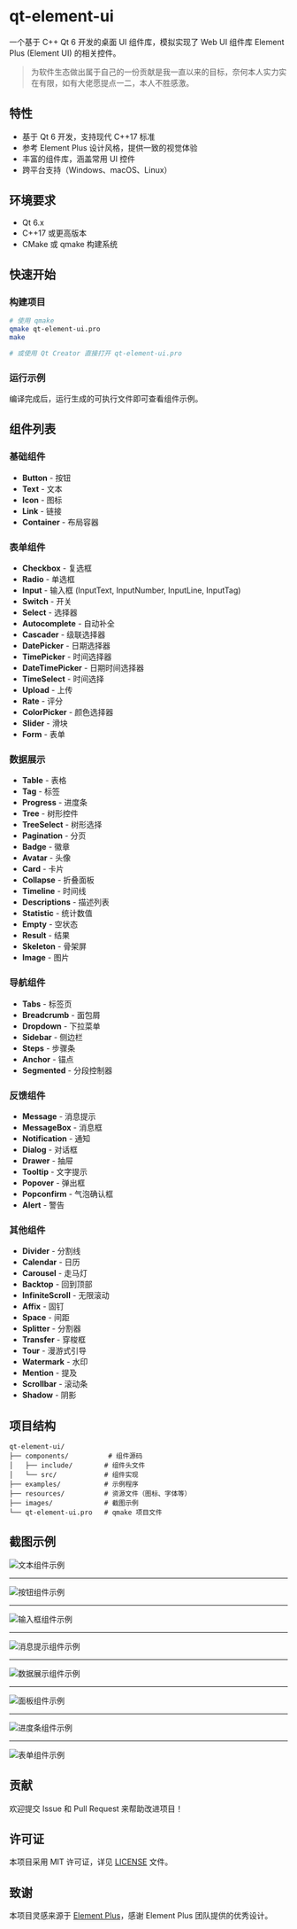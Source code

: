 # qt-element-ui

一个基于 C++ Qt 6 开发的桌面 UI 组件库，模拟实现了 Web UI 组件库 Element Plus (Element UI) 的相关控件。

> 为软件生态做出属于自己的一份贡献是我一直以来的目标，奈何本人实力实在有限，如有大佬愿提点一二，本人不胜感激。

## 特性

- 基于 Qt 6 开发，支持现代 C++17 标准
- 参考 Element Plus 设计风格，提供一致的视觉体验
- 丰富的组件库，涵盖常用 UI 控件
- 跨平台支持（Windows、macOS、Linux）

## 环境要求

- Qt 6.x
- C++17 或更高版本
- CMake 或 qmake 构建系统

## 快速开始

### 构建项目

```bash
# 使用 qmake
qmake qt-element-ui.pro
make

# 或使用 Qt Creator 直接打开 qt-element-ui.pro
```

### 运行示例

编译完成后，运行生成的可执行文件即可查看组件示例。

## 组件列表

### 基础组件
- **Button** - 按钮
- **Text** - 文本
- **Icon** - 图标
- **Link** - 链接
- **Container** - 布局容器

### 表单组件
- **Checkbox** - 复选框
- **Radio** - 单选框
- **Input** - 输入框 (InputText, InputNumber, InputLine, InputTag)
- **Switch** - 开关
- **Select** - 选择器
- **Autocomplete** - 自动补全
- **Cascader** - 级联选择器
- **DatePicker** - 日期选择器
- **TimePicker** - 时间选择器
- **DateTimePicker** - 日期时间选择器
- **TimeSelect** - 时间选择
- **Upload** - 上传
- **Rate** - 评分
- **ColorPicker** - 颜色选择器
- **Slider** - 滑块
- **Form** - 表单

### 数据展示
- **Table** - 表格
- **Tag** - 标签
- **Progress** - 进度条
- **Tree** - 树形控件
- **TreeSelect** - 树形选择
- **Pagination** - 分页
- **Badge** - 徽章
- **Avatar** - 头像
- **Card** - 卡片
- **Collapse** - 折叠面板
- **Timeline** - 时间线
- **Descriptions** - 描述列表
- **Statistic** - 统计数值
- **Empty** - 空状态
- **Result** - 结果
- **Skeleton** - 骨架屏
- **Image** - 图片

### 导航组件
- **Tabs** - 标签页
- **Breadcrumb** - 面包屑
- **Dropdown** - 下拉菜单
- **Sidebar** - 侧边栏
- **Steps** - 步骤条
- **Anchor** - 锚点
- **Segmented** - 分段控制器

### 反馈组件
- **Message** - 消息提示
- **MessageBox** - 消息框
- **Notification** - 通知
- **Dialog** - 对话框
- **Drawer** - 抽屉
- **Tooltip** - 文字提示
- **Popover** - 弹出框
- **Popconfirm** - 气泡确认框
- **Alert** - 警告

### 其他组件
- **Divider** - 分割线
- **Calendar** - 日历
- **Carousel** - 走马灯
- **Backtop** - 回到顶部
- **InfiniteScroll** - 无限滚动
- **Affix** - 固钉
- **Space** - 间距
- **Splitter** - 分割器
- **Transfer** - 穿梭框
- **Tour** - 漫游式引导
- **Watermark** - 水印
- **Mention** - 提及
- **Scrollbar** - 滚动条
- **Shadow** - 阴影

## 项目结构

```
qt-element-ui/
├── components/          # 组件源码
│   ├── include/        # 组件头文件
│   └── src/            # 组件实现
├── examples/           # 示例程序
├── resources/          # 资源文件（图标、字体等）
├── images/             # 截图示例
└── qt-element-ui.pro   # qmake 项目文件
```

## 截图示例

<img src="./images/text-example.png" alt="文本组件示例" />

---

<img src="./images/button-example.png" alt="按钮组件示例" />

---

<img src="./images/input-example.png" alt="输入框组件示例" />

---

<img src="./images/message-example.png" alt="消息提示组件示例" />

---

<img src="./images/data-example.png" alt="数据展示组件示例" />

---

<img src="./images/panel-example.png" alt="面板组件示例" />

---

<img src="./images/progress-example.png" alt="进度条组件示例" />

---

<img src="./images/form-example.png" alt="表单组件示例" />

## 贡献

欢迎提交 Issue 和 Pull Request 来帮助改进项目！

## 许可证

本项目采用 MIT 许可证，详见 [LICENSE](LICENSE) 文件。

## 致谢

本项目灵感来源于 [Element Plus](https://element-plus.org/)，感谢 Element Plus 团队提供的优秀设计。